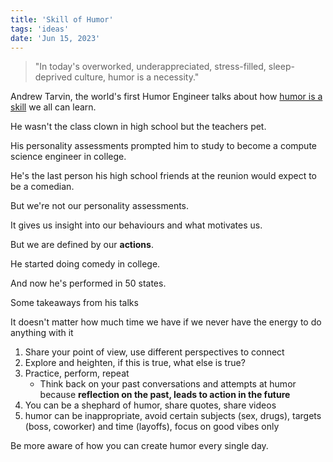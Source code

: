 ```yaml
---
title: 'Skill of Humor'
tags: 'ideas'
date: 'Jun 15, 2023'
---
```


> "In today's overworked, underappreciated, stress-filled, sleep-deprived culture, humor is a necessity."

Andrew Tarvin, the world's first Humor Engineer talks about how [humor is a skill](https://www.youtube.com/watch?v=MdZAMSyn_As) we all can learn.

He wasn't the class clown in high school but the teachers pet.

His personality assessments prompted him to study to become a compute science engineer in college.

He's the last person his high school friends at the reunion would expect to be a comedian.

But we're not our personality assessments.

It gives us insight into our behaviours and what motivates us.

But we are defined by our **actions**.

He started doing comedy in college.

And now he's performed in 50 states.

Some takeaways from his talks

It doesn't matter how much time we have if we never have the energy to do anything with it

1. Share your point of view, use different perspectives to connect
2. Explore and heighten, if this is true, what else is true?
3. Practice, perform, repeat
   - Think back on your past conversations and attempts at humor because **reflection on the past, leads to action in the future**
4. You can be a shephard of humor, share quotes, share videos
5. humor can be inappropriate, avoid certain subjects (sex, drugs), targets (boss, coworker) and time (layoffs), focus on good vibes only

Be more aware of how you can create humor every single day.
